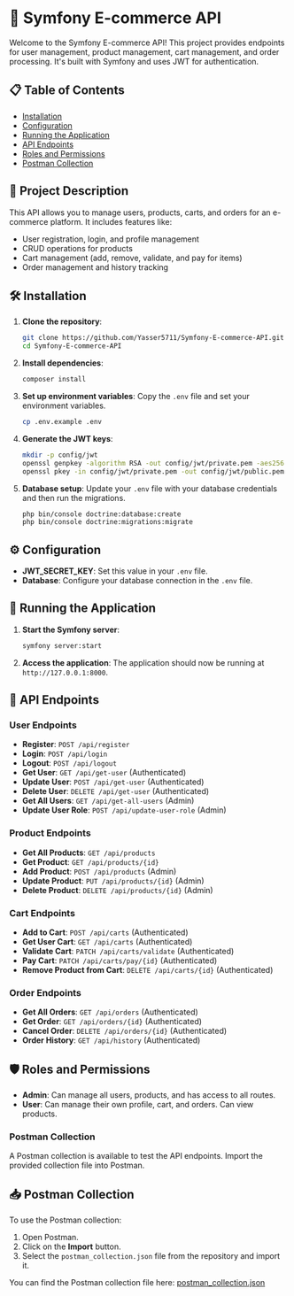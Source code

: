 # 🛒 Symfony E-commerce API

Welcome to the Symfony E-commerce API! This project provides endpoints for user management, product management, cart management, and order processing. It's built with Symfony and uses JWT for authentication.

## 📋 Table of Contents

- [Installation](#installation)
- [Configuration](#configuration)
- [Running the Application](#running-the-application)
- [API Endpoints](#api-endpoints)
- [Roles and Permissions](#roles-and-permissions)
- [Postman Collection](#postman-collection)

## 🌟 Project Description

This API allows you to manage users, products, carts, and orders for an e-commerce platform. It includes features like:

- User registration, login, and profile management
- CRUD operations for products
- Cart management (add, remove, validate, and pay for items)
- Order management and history tracking

## 🛠️ Installation

1. **Clone the repository**:

   ```bash
   git clone https://github.com/Yasser5711/Symfony-E-commerce-API.git
   cd Symfony-E-commerce-API
   ```

2. **Install dependencies**:

   ```bash
   composer install
   ```

3. **Set up environment variables**:
   Copy the `.env` file and set your environment variables.

   ```bash
   cp .env.example .env
   ```

4. **Generate the JWT keys**:

   ```bash
   mkdir -p config/jwt
   openssl genpkey -algorithm RSA -out config/jwt/private.pem -aes256
   openssl pkey -in config/jwt/private.pem -out config/jwt/public.pem -pubout
   ```

5. **Database setup**:
   Update your `.env` file with your database credentials and then run the migrations.
   ```bash
   php bin/console doctrine:database:create
   php bin/console doctrine:migrations:migrate
   ```

## ⚙️ Configuration

- **JWT_SECRET_KEY**: Set this value in your `.env` file.
- **Database**: Configure your database connection in the `.env` file.

## 🚀 Running the Application

1. **Start the Symfony server**:

   ```bash
   symfony server:start
   ```

2. **Access the application**:
   The application should now be running at `http://127.0.0.1:8000`.

## 🔌 API Endpoints

### User Endpoints

- **Register**: `POST /api/register`
- **Login**: `POST /api/login`
- **Logout**: `POST /api/logout`
- **Get User**: `GET /api/get-user` (Authenticated)
- **Update User**: `POST /api/get-user` (Authenticated)
- **Delete User**: `DELETE /api/get-user` (Authenticated)
- **Get All Users**: `GET /api/get-all-users` (Admin)
- **Update User Role**: `POST /api/update-user-role` (Admin)

### Product Endpoints

- **Get All Products**: `GET /api/products`
- **Get Product**: `GET /api/products/{id}`
- **Add Product**: `POST /api/products` (Admin)
- **Update Product**: `PUT /api/products/{id}` (Admin)
- **Delete Product**: `DELETE /api/products/{id}` (Admin)

### Cart Endpoints

- **Add to Cart**: `POST /api/carts` (Authenticated)
- **Get User Cart**: `GET /api/carts` (Authenticated)
- **Validate Cart**: `PATCH /api/carts/validate` (Authenticated)
- **Pay Cart**: `PATCH /api/carts/pay/{id}` (Authenticated)
- **Remove Product from Cart**: `DELETE /api/carts/{id}` (Authenticated)

### Order Endpoints

- **Get All Orders**: `GET /api/orders` (Authenticated)
- **Get Order**: `GET /api/orders/{id}` (Authenticated)
- **Cancel Order**: `DELETE /api/orders/{id}` (Authenticated)
- **Order History**: `GET /api/history` (Authenticated)

## 🛡️ Roles and Permissions

- **Admin**: Can manage all users, products, and has access to all routes.
- **User**: Can manage their own profile, cart, and orders. Can view products.

### Postman Collection

A Postman collection is available to test the API endpoints. Import the provided collection file into Postman.

## 📥 Postman Collection

To use the Postman collection:

1. Open Postman.
2. Click on the **Import** button.
3. Select the `postman_collection.json` file from the repository and import it.

You can find the Postman collection file here: [postman_collection.json](postman_collection.json)
